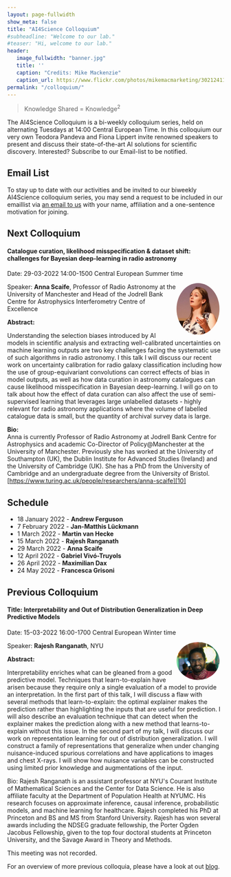 ```yaml
---
layout: page-fullwidth 
show_meta: false
title: "AI4Science Colloquium"
#subheadline: "Welcome to our lab."
#teaser: "Hi, welcome to our lab."
header:
   image_fullwidth: "banner.jpg"
   title: ''
   caption: "Credits: Mike Mackenzie"
   caption_url: https://www.flickr.com/photos/mikemacmarketing/30212411048
permalink: "/colloquium/"
---
```

> Knowledge Shared = Knowledge<sup>2</sup>


The AI4Science Colloquium is a bi-weekly colloquium series, held on alternating Tuesdays at 14:00 Central European Time. In this colloquium our very own Teodora Pandeva and Fiona Lippert invite renowned speakers to present and discuss their state-of-the-art AI solutions for scientific discovery. Interested? Subscribe to our Email-list to be notified.

## Email List
To stay up to date with our activities and be invited to our biweekly AI4Science colloquium series, you may send a request to be included in our emaillist via [an email to us][9] with your name, affiliation and a one-sentence motivation for joining.

## Next Colloquium

#### Catalogue curation, likelihood misspecification & dataset shift: challenges for Bayesian deep-learning in radio astronomy

Date: 29-03-2022 14:00-1500 Central European Summer time


 <img src="../people/AnnaScaife.jpeg"
     alt="AnnaScaife"
     width="100"
     style="float: right; margin-right: 10px; border-radius:50%;" />

Speaker: **Anna Scaife**, Professor of Radio Astronomy at the University of Manchester and Head of the Jodrell Bank Centre for Astrophysics Interferometry Centre of Excellence

**Abstract:** <br/>

Understanding the selection biases introduced by AI models in scientific analysis and extracting well-calibrated uncertainties on machine learning outputs are two key challenges facing the systematic use of such algorithms in radio astronomy. I this talk I will discuss our recent work on uncertainty calibration for radio galaxy classification including how the use of group-equivariant convolutions can correct effects of bias in model outputs, as well as how data curation in astronomy catalogues can cause likelihood misspecification in Bayesian deep-learning. I will go on to talk about how the effect of data curation can also affect the use of semi-supervised learning that leverages large unlabelled datasets - highly relevant for radio astronomy applications where the volume of labelled catalogue data is small, but the quantity of archival survey data is large.

**Bio:**<br/>
Anna is currently Professor of Radio Astronomy at Jodrell Bank Centre for Astrophysics and academic Co-Director of Policy@Manchester at the University of Manchester. Previously she has worked at the University of Southampton (UK), the Dublin Institute for Advanced Studies (Ireland) and the University of Cambridge (UK). She has a PhD from the University of Cambridge and an undergraduate degree from the University of Bristol. [https://www.turing.ac.uk/people/researchers/anna-scaife][10]

## Schedule

- 18 January 2022 - **Andrew Ferguson**
- 7 February 2022 - **Jan-Matthis Lückmann** 
- 1 March 2022 - **Martin van Hecke**
- 15 March 2022 - **Rajesh Ranganath**
- 29 March 2022 - **Anna Scaife**
- 12 April 2022 - **Gabriel Vivó-Truyols**
- 26 April 2022 - **Maximilian Dax**
- 24 May 2022 - **Francesca Grisoni**


## Previous Colloquium

#### Title: Interpretability and Out of Distribution Generalization in Deep Predictive Models
Date: 15-03-2022 16:00-1700 Central European Winter time


 <img src="../people/RajeshRanganath.jpeg"
     alt="RajashRanganath"
     width="100"
     style="float: right; margin-right: 10px; border-radius:50%;" />

Speaker: **Rajesh Ranganath**, NYU

**Abstract:** <br/>

Interpretability enriches what can be gleaned from a good predictive
model. Techniques that learn-to-explain have arisen because they
require only a single evaluation of a model to provide an
interpretation. In the first part of this talk, I will discuss a flaw
with several methods that learn-to-explain: the optimal explainer
makes the prediction rather than highlighting the inputs that are
useful for prediction. I will also describe an evaluation technique
that can detect when the explainer makes the prediction along with a
new method that learns-to-explain without this issue.
In the second part of my talk, I will discuss our work on
representation learning for out of distribution generalization. I will
construct a family of representations that generalize when under
changing  nuisance-induced spurious correlations and have applications
to images and chest X-rays. I will show how nuisance variables can be
constructed using limited prior knowledge and augmentations of the input.

Bio:
Rajesh Ranganath is an assistant professor at NYU's Courant Institute
of Mathematical Sciences and the Center for Data Science. He is also
affiliate faculty at the Department of Population Health at NYUMC. His
research focuses on approximate inference, causal inference,
probabilistic models,  and machine learning for healthcare. Rajesh
completed his PhD at Princeton and BS and MS from Stanford University.
Rajesh has won several awards including the NDSEG graduate fellowship,
the Porter Ogden Jacobus Fellowship, given to the top four doctoral
students at Princeton University, and the Savage Award in Theory and
Methods.

This meeting was not recorded.

<!---
<a class="radius button small" href="https://drive.google.com/file/d/1PryMUuxAw09Flpfa9J0Z7m4cQexa3Q5G/view?usp=sharing">Watch Back ›</a>
-->

For an overview of more  previous colloquia, please have a look at out [blog][2].

[1]: https://bereau.group/
[2]: /blog/
[9]: /contact/
[3]:https://github.com/undark-lab/swyft
[4]:https://arxiv.org/abs/2011.13951
[5]:http://www.mathben.com/
[6]:https://pubs.acs.org/doi/10.1021/acs.jctc.0c00981
[7]:https://github.com/Ensing-Laboratory/FABULOUS
[8]:www.evozyne.com
[10]:https://www.turing.ac.uk/people/researchers/anna-scaife
